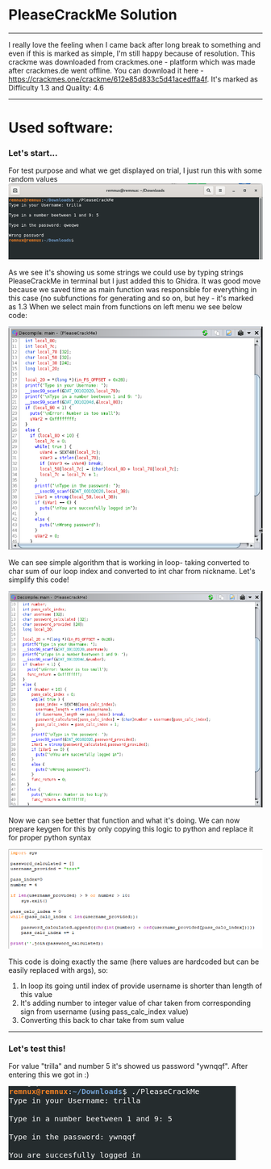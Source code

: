 # PleaseCrackMe Solution
***

I really love the feeling when I came back after long break to something and even if this is marked as simple, I'm still happy because of resolution. This crackme was downloaded from crackmes.one - platform which was made after crackmes.de went offline.
You can download it here - https://crackmes.one/crackme/612e85d833c5d41acedffa4f. It's marked as Difficulty 1.3 and Quality: 4.6
***

# Used software:


### Let's start...
For test purpose and what we get displayed on trial, I just run this with some random values
![alt text](images/1.png "")

As we see it's showing us some strings we could use by typing strings PleaseCrackMe in terminal but I just added this to Ghidra.
It was good move because we saved time as main function was responsible for everything in this case (no subfunctions for generating and so on, but hey - it's marked as 1.3
When we select main from functions on left menu we see below code:


![alt text](images/2.png "")

We can see simple algorithm that is working in loop- taking converted to char sum of our loop index and converted to int char from nickname. Let's simplify this code!


![alt text](images/3.png "")

Now we can see better that function and what it's doing. We can now prepare keygen for this by only copying this logic to python and replace it for proper python syntax 


![alt text](images/4.png "")

This code is doing exactly the same (here values are hardcoded but can be easily replaced with args), so:
1. In loop its going until index of provide username is shorter than length of this value
2. It's adding number to integer value of char taken from corresponding sign from username (using pass_calc_index value)
3. Converting this back to char take from sum value
***

### Let's test this!
For value "trilla" and number 5 it's showed us password "ywnqqf". After entering this we got in :)


![alt text](images/5.png "")

